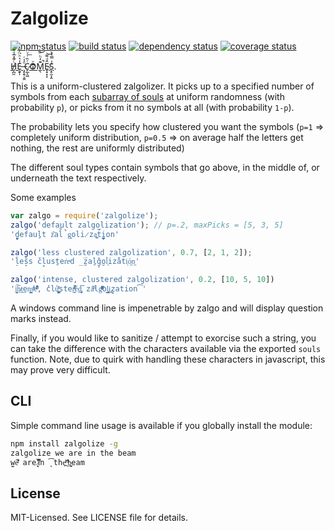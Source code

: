 # Zalgolize
[![npm status](http://img.shields.io/npm/v/zalgolize.svg)](https://www.npmjs.org/package/zalgolize)
[![build status](https://secure.travis-ci.org/clux/zalgolize.svg)](http://travis-ci.org/clux/zalgolize)
[![dependency status](https://david-dm.org/clux/zalgolize.svg)](https://david-dm.org/clux/zalgolize)
[![coverage status](http://img.shields.io/coveralls/clux/zalgolize.svg)](https://coveralls.io/r/clux/zalgolize)

[H̸̡̪̯ͨ͊̽̅̾̎Ȩ̬̩̾͛ͪ̈́̀́͘ ̶̧̨̱̹̭̯ͧ̾ͬC̷̙̲̝͖ͭ̏ͥͮ͟Oͮ͏̮̪̝͍M̲̖͊̒ͪͩͬ̚̚͜Ȇ̴̟̟͙̞ͩ͌͝S̨̥̫͎̭ͯ̿̔̀ͅ](http://stackoverflow.com/questions/1732348/regex-match-open-tags-except-xhtml-self-contained-tags/1732454#1732454).

This is a uniform-clustered zalgolizer. It picks up to a specified number of symbols from each [subarray of souls](https://github.com/clux/zalgolize/blob/master/zalgo.js#L3-L21) at uniform randomness (with probability `p`), or picks from it no symbols at all (with probability `1-p`).

The probability lets you specify how clustered you want the symbols (`p=1` ⇒ completely uniform distribution, `p=0.5` ⇒ on average half the letters get nothing, the rest are uniformly distributed)

The different soul types contain symbols that go above, in the middle of, or underneath the text respectively.

Some examples

```js
var zalgo = require('zalgolize');
zalgo('default zalgolization'); // p=.2, maxPicks = [5, 3, 5]
'd̠̤̟̰efauḻt z͂̈al̊̚g͈oli̷za̪͉t̽̅i̘̪̫̼on'

zalgo('less clustered zalgolization', 0.7, [2, 1, 2]);
'l̠̇es̞̏s ̌cl̟usṯer͑eͦd ̲z̮̅aḻ̽g̞o̮l͉̉iza̐t̄iͅỏ͖n͖'

zalgo('intense, clustered zalgolization', 0.2, [10, 5, 10])
'i̛̩͖̤̯̮͠ͅn̷͟t͢en̝͎͇͙̭sͧͤͨ̓͗̾e͑̐ͫ̒ͨ̓ͮ̏̑, c̓lů͚̺̦̰̪͓͐ͯ̈ster͍̤͖͗͌̇ͨͦͥ̚é͜d̨̡͘͞ za̋ͬͫlgͧ̏ͧ̃ͫͭͯ̈̆ol̲͕̳͓͍̯̠i̢͢z̙ation͡'
```

A windows command line is impenetrable by zalgo and will display question marks instead.

Finally, if you would like to sanitize / attempt to exorcise such a string, you can take the difference with the characters available via the exported `souls` function. Note, due to quirk with handling these characters in javascript, this may prove very difficult.

## CLI
Simple command line usage is available if you globally install the module:

```sh
npm install zalgolize -g
zalgolize we are in the beam
w̫̠ȇͭ̆̒͛ are ̷̨̰̃̆͐̾̅i͐̅̓n ̨͡the̪ͥ̍͑ ͫ̑̄b̫̲̙͕eam
```

## License
MIT-Licensed. See LICENSE file for details.
